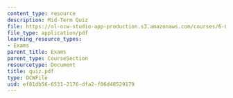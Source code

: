 ```yaml
---
content_type: resource
description: Mid-Term Quiz
file: https://ol-ocw-studio-app-production.s3.amazonaws.com/courses/6-827-multithreaded-parallelism-languages-and-compilers-fall-2002/ef81db5665312176dfa2f06d48529179_quiz.pdf
file_type: application/pdf
learning_resource_types:
- Exams
parent_title: Exams
parent_type: CourseSection
resourcetype: Document
title: quiz.pdf
type: OCWFile
uid: ef81db56-6531-2176-dfa2-f06d48529179
---
```

